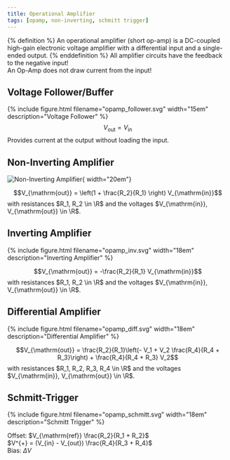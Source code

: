 ```yaml
---
title: Operational Amplifier
tags: [opamp, non-inverting, schmitt trigger]
---
```


{% definition %}
An operational amplifier (short op-amp) is a DC-coupled high-gain electronic voltage amplifier with a differential input and a single-ended output.
{% enddefinition %}
All amplifier circuits have the feedback to the negative input! <br>
An Op-Amp does not draw current from the input!


## Voltage Follower/Buffer
{% include figure.html filename="opamp_follower.svg" width="15em" description="Voltage Follower" %}
$$V_{\mathrm{out}} = V_{\mathrm{in}}$$
Provides current at the output without loading the input.


## Non-Inverting Amplifier
![Non-Inverting Amplifier](opamp_noninv.svg){ width="20em"}

$$V_{\mathrm{out}} = \left(1 + \frac{R_2}{R_1} \right) V_{\mathrm{in}}$$
with resistances $R_1, R_2 \in \R$ and the voltages $V_{\mathrm{in}}, V_{\mathrm{out}} \in \R$.


## Inverting Amplifier
{% include figure.html filename="opamp_inv.svg" width="18em" description="Inverting Amplifier" %}

$$V_{\mathrm{out}} = -\frac{R_2}{R_1} V_{\mathrm{in}}$$
with resistances $R_1, R_2 \in \R$ and the voltages $V_{\mathrm{in}}, V_{\mathrm{out}} \in \R$.


## Differential Amplifier
{% include figure.html filename="opamp_diff.svg" width="18em" description="Differential Amplifier" %}

$$V_{\mathrm{out}} = \frac{R_2}{R_1}\left(- V_1 + V_2 \frac{R_4}{R_4 + R_3}\right) + \frac{R_4}{R_4 + R_3} V_2$$
with resistances $R_1, R_2, R_3, R_4 \in \R$ and the voltages $V_{\mathrm{in}}, V_{\mathrm{out}} \in \R$.


## Schmitt-Trigger
{% include figure.html filename="opamp_schmitt.svg" width="18em" description="Schmitt Trigger" %}

Offset: $V_{\mathrm{ref}} \frac{R_2}{R_1 + R_2}$<br>
$V^{+} = (V_{in} - V_{out}) \frac{R_4}{R_3 + R_4}$<br>
Bias: $\Delta V$
